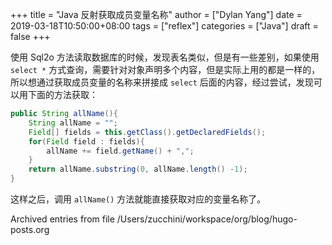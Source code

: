 +++
title = "Java 反射获取成员变量名称"
author = ["Dylan Yang"]
date = 2019-03-18T10:50:00+08:00
tags = ["reflex"]
categories = ["Java"]
draft = false
+++

使用 Sql2o 方法读取数据库的时候，发现表名类似，但是有一些差别，如果使用 `select *` 方式查询，需要针对对象声明多个内容，但是实际上用的都是一样的，所以想通过获取成员变量的名称来拼接成 `select` 后面的内容，经过尝试，发现可以用下面的方法获取：

```java
public String allName(){
    String allName = "";
    Field[] fields = this.getClass().getDeclaredFields();
    for(Field field : fields){
        allName += field.getName() + ",";
    }
    return allName.substring(0, allName.length() -1);
}
```

这样之后，调用 `allName()` 方法就能直接获取对应的变量名称了。

Archived entries from file /Users/zucchini/workspace/org/blog/hugo-posts.org
